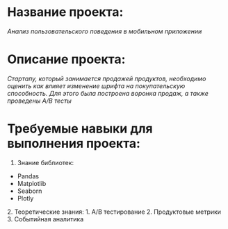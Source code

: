 # **Название проекта:**
  *Анализ пользовательского поведения в мобильном приложении*
# **Описание проекта:**  
  *Стартапу, который занимается продажей продуктов, необходимо оценить как влияет изменение шрифта на покупательскую способность.
  Для этого была построена воронка продаж, а также проведены A/B тесты*
# **Требуемые навыки для выполнения проекта:**
  1. Знание библиотек:
  <ul>
    <li>Pandas</li>
    <li>Matplotlib</li>
    <li>Seaborn</li>
    <li>Plotly</li>
 </ul>
  2. Теоретические знания:
    1. A/B тестирование
    2. Продуктовые метрики
    3. Событийная аналитика 
